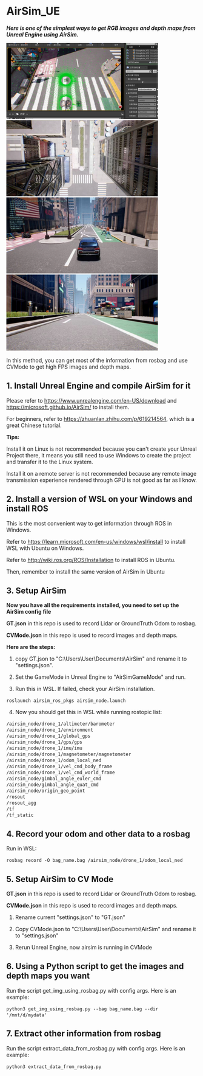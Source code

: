 # AirSim_UE
***Here is one of the simplest ways to get RGB images and depth maps from Unreal Engine using AirSim.***

<img src="1.png" width="400" height="200">   <img src="2.jpg" width="400" height="200"> 
<img src="3.jpg" width="400" height="200">   <img src="4.jpg" width="400" height="200"> 

In this method, you can get most of the information from rosbag and use CVMode to get high FPS images and depth maps.

## 1. Install Unreal Engine and compile AirSim for it
Please refer to https://www.unrealengine.com/en-US/download and https://microsoft.github.io/AirSim/ to install them.

For beginners, refer to https://zhuanlan.zhihu.com/p/619214564, which is a great Chinese tutorial.

**Tips:** 

Install it on Linux is not recommended because you can't create your Unreal Project there, it means you still need to use Windows to create the project and transfer it to the Linux system.

Install it on a remote server is not recommended because any remote image transmission experience rendered through GPU is not good as far as I know.

## 2. Install a version of WSL on your Windows and install ROS
This is the most convenient way to get information through ROS in Windows.

Refer to https://learn.microsoft.com/en-us/windows/wsl/install to install WSL with Ubuntu on Windows.

Refer to http://wiki.ros.org/ROS/Installation to install ROS in Ubuntu.

Then, remember to install the same version of AirSim in Ubuntu

## 3. Setup AirSim

**Now you have all the requirements installed, you need to set up the AirSim config file**

**GT.json** in this repo is used to record Lidar or GroundTruth Odom to rosbag.

**CVMode.json** in this repo is used to record images and depth maps.

**Here are the steps:**

1. copy GT.json to "C:\Users\User\Documents\AirSim" and rename it to "settings.json".

2. Set the GameMode in Unreal Engine to "AirSimGameMode" and run.

3. Run this in WSL. If failed, check your AirSim installation.
```console
roslaunch airsim_ros_pkgs airsim_node.launch
```

4. Now you should get this in WSL while running rostopic list:
```console
/airsim_node/drone_1/altimeter/barometer
/airsim_node/drone_1/environment
/airsim_node/drone_1/global_gps
/airsim_node/drone_1/gps/gps
/airsim_node/drone_1/imu/imu
/airsim_node/drone_1/magnetometer/magnetometer
/airsim_node/drone_1/odom_local_ned
/airsim_node/drone_1/vel_cmd_body_frame
/airsim_node/drone_1/vel_cmd_world_frame
/airsim_node/gimbal_angle_euler_cmd
/airsim_node/gimbal_angle_quat_cmd
/airsim_node/origin_geo_point
/rosout
/rosout_agg
/tf
/tf_static
```

## 4. Record your odom and other data to a rosbag
Run in WSL:
```console
rosbag record -O bag_name.bag /airsim_node/drone_1/odom_local_ned
```

## 5. Setup AirSim to CV Mode

**GT.json** in this repo is used to record Lidar or GroundTruth Odom to rosbag.

**CVMode.json** in this repo is used to record images and depth maps.

1. Rename current "settings.json" to "GT.json"
  
2. Copy CVMode.json to "C:\Users\User\Documents\AirSim" and rename it to "settings.json"

3. Rerun Unreal Engine, now airsim is running in CVMode

## 6. Using a Python script to get the images and depth maps you want
Run the script get_img_using_rosbag.py with config args. Here is an example:

```console
python3 get_img_using_rosbag.py --bag bag_name.bag --dir '/mnt/d/mydata'
```

## 7. Extract other information from rosbag
Run the script extract_data_from_rosbag.py with config args. Here is an example:

```console
python3 extract_data_from_rosbag.py
```
